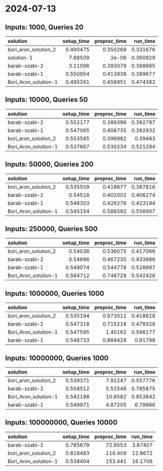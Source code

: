 # 2024-07-13

## Inputs: 1000, Queries 20

| solution             |   setup_time |   preproc_time |   run_time |
|:---------------------|-------------:|---------------:|-----------:|
| bori_aron_solution_2 |     0.490475 |       0.350269 |   0.331676 |
| solution-1           |     7.88509  |       2e-06    |   0.360929 |
| barab-szabi-2        |     3.11096  |       0.393079 |   0.388665 |
| barab-szabi-1        |     0.550954 |       0.413938 |   0.389677 |
| Bori_Aron_solution-1 |     0.495261 |       0.456951 |   0.474382 |

## Inputs: 10000, Queries 50

| solution             |   setup_time |   preproc_time |   run_time |
|:---------------------|-------------:|---------------:|-----------:|
| barab-szabi-2        |     0.552177 |       0.389396 |   0.392787 |
| barab-szabi-1        |     0.547065 |       0.406735 |   0.392932 |
| bori_aron_solution_2 |     0.553585 |       0.396982 |   0.39483  |
| Bori_Aron_solution-1 |     0.537667 |       0.530234 |   0.521294 |

## Inputs: 50000, Queries 200

| solution             |   setup_time |   preproc_time |   run_time |
|:---------------------|-------------:|---------------:|-----------:|
| bori_aron_solution_2 |     0.535509 |       0.418677 |   0.387816 |
| barab-szabi-2        |     0.54518  |       0.402002 |   0.406274 |
| barab-szabi-1        |     0.546303 |       0.426276 |   0.423194 |
| Bori_Aron_solution-1 |     0.545154 |       0.566592 |   0.556907 |

## Inputs: 250000, Queries 500

| solution             |   setup_time |   preproc_time |   run_time |
|:---------------------|-------------:|---------------:|-----------:|
| bori_aron_solution_2 |     0.54036  |       0.536075 |   0.417066 |
| barab-szabi-2        |     0.54686  |       0.467235 |   0.433986 |
| barab-szabi-1        |     0.549074 |       0.544778 |   0.528997 |
| Bori_Aron_solution-1 |     0.564712 |       0.748728 |   0.542426 |

## Inputs: 1000000, Queries 1000

| solution             |   setup_time |   preproc_time |   run_time |
|:---------------------|-------------:|---------------:|-----------:|
| bori_aron_solution_2 |     0.535194 |       0.973012 |   0.418618 |
| barab-szabi-2        |     0.547318 |       0.715218 |   0.479328 |
| Bori_Aron_solution-1 |     0.547595 |       1.40162  |   0.566177 |
| barab-szabi-1        |     0.546733 |       0.864428 |   0.91798  |

## Inputs: 10000000, Queries 1000

| solution             |   setup_time |   preproc_time |   run_time |
|:---------------------|-------------:|---------------:|-----------:|
| bori_aron_solution_2 |     0.539371 |        7.92247 |   0.557776 |
| barab-szabi-2        |     0.558512 |        5.51546 |   0.785875 |
| Bori_Aron_solution-1 |     0.542188 |       10.8582  |   0.853842 |
| barab-szabi-1        |     0.549971 |        4.87205 |   6.79986  |

## Inputs: 100000000, Queries 10000

| solution             |   setup_time |   preproc_time |   run_time |
|:---------------------|-------------:|---------------:|-----------:|
| barab-szabi-2        |     0.785679 |        72.9553 |    3.87407 |
| bori_aron_solution_2 |     0.818483 |       110.409  |   12.8672  |
| Bori_Aron_solution-1 |     0.538404 |       153.441  |   16.1706  |